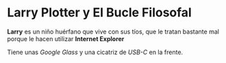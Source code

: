 
# Larry Plotter y El Bucle Filosofal

**Larry** es un niño huérfano que vive con sus tíos, que le tratan bastante mal porque le hacen utilizar **Internet Explorer**


Tiene unas *Google Glass* y una cicatriz de *USB-C* en la frente.
